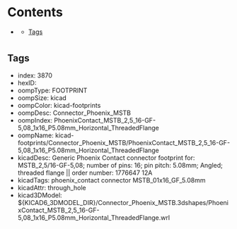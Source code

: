 



Contents
========

* [](#)
	* [Tags](#tags)

# 

## Tags

- index: 3870
- hexID: 
- oompType: FOOTPRINT
- oompSize: kicad
- oompColor: kicad-footprints
- oompDesc: Connector_Phoenix_MSTB
- oompIndex: PhoenixContact_MSTB_2,5_16-GF-5,08_1x16_P5.08mm_Horizontal_ThreadedFlange
- oompName: kicad-footprints/Connector_Phoenix_MSTB/PhoenixContact_MSTB_2,5_16-GF-5,08_1x16_P5.08mm_Horizontal_ThreadedFlange
- kicadDesc: Generic Phoenix Contact connector footprint for: MSTB_2,5/16-GF-5,08; number of pins: 16; pin pitch: 5.08mm; Angled; threaded flange || order number: 1776647 12A
- kicadTags: phoenix_contact connector MSTB_01x16_GF_5.08mm
- kicadAttr: through_hole
- kicad3DModel: ${KICAD6_3DMODEL_DIR}/Connector_Phoenix_MSTB.3dshapes/PhoenixContact_MSTB_2,5_16-GF-5,08_1x16_P5.08mm_Horizontal_ThreadedFlange.wrl
